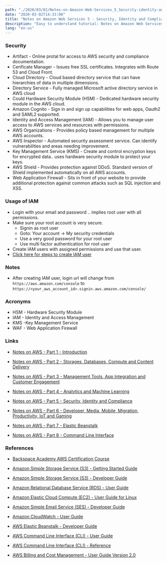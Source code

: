 ```yaml
---
path: "./2020/03/02/Notes-on-Amazon-Web-Services_5_Security-identity-and-compliance.md"
date: "2020-03-02T14:33:00"
title: "Notes on Amazon Web Services 5 - Security, Identity and Compliance"
description: "Easy to understand tutorial: Notes on Amazon Web Services 5 - Security identity and compliance"
lang: "en-us"
---
```


### Security ###

- Artifact - Online protal for access to AWS security and compliance documentation.  
- Cerificate Manager - Issues free SSL certificates. Integrates with Route 53 and Cloud Front.
- Cloud Directory - Cloud based directory service that can have hierarchies of data in multiple dimensions.
- Directory Service - Fully managed Microsoft active directory service in AWS cloud
- Could Hardware Security Module (HSM) - Dedicated hardware security module in the AWS cloud.
- Amazon Cognito - Sign in and sign up capabilities for web apps, Oauth2 and SAML2 supported.
- Identity and Access Management (IAM) - Allows you to manage user access to AWS services and resources with permissions.
- AWS Organizations - Provides policy based management for multiple AWS accounts.
- AWS Inspector - Automated security assessment service. Can identify vulnerabilities and areas needing improvement.
- Key Management Service (KMS) - Create and control encryption keys for encrypted data.. uses hardware security module to protect your keys.
- AWS Shield - Provides protection against DDoS. Standard version of Shield implemented automatically on all AWS accounts.
- Web Application Firewall - Sits in front of your website to provide additional protection against common attacks such as SQL injection and XSS.

### Usage of IAM ###
- Login with your email and password  .. implies root user with all permissions.
- Make sure your root account is very secure.
  * Signin as root user
  * Goto: Your account -> My security credentials
  * Use a very good password for your root user
  * Use multi factor authentication for root user
- Create IAM users with assigned permissions and use that user.
- [Click here for steps to create IAM user](/2020/02/02/Amazon-Web-Services-Create-IAM-User/)

### Notes ###

- After creating IAM user, login url will change from ```https://aws.amazon.com/console```
to ```https://<your_aws_account_id>.signin.aws.amazon.com/console/```

### Acronyms ###
- HSM - Hardware Security Module
- IAM - Identity and Access Management
- KMS -Key Management Service
- WAF - Web Application Firewall

### Links ###

- [Notes on AWS - Part 1 - Introduction](/2020/03/02/Notes-on-Amazon-Web-Services_1_Introduction/)

- [Notes on AWS - Part 2 - Storages, Databases, Compute and Content Delivery](/2020/03/02/Notes-on-Amazon-Web-Services_2_Storages-databases-compute-and-content-delivery/)

- [Notes on AWS - Part 3 - Management Tools, App Integration and Customer Engagement](/2020/03/02/Notes-on-Amazon-Web-Services_3_Managment-tools-app-integration-and-customer-engagement/)

- [Notes on AWS - Part 4 - Analytics and Machine Learning](/2020/03/02/Notes-on-Amazon-Web-Services_4_Analytics-and-machine-learning/)

- [Notes on AWS - Part 5 - Security, Identity and Compliance](/2020/03/02/Notes-on-Amazon-Web-Services_5_Security-identity-and-compliance/)

- [Notes on AWS - Part 6 - Developer, Media, Mobile, Migration, Productivity, IoT and Gaming](/2020/03/02/Notes-on-Amazon-Web-Services_6_Developer-media-migration-productivity-iot-and-gaming/)

- [Notes on AWS - Part 7 - Elastic Beanstalk](/2020/03/02/Notes-on-Amazon-Web-Services_7_Elastic-beanstalk/)

- [Notes on AWS - Part 8 - Command Line Interface](/2020/03/02/Notes-on-Amazon-Web-Services_8_Command-line-interface/)

### References ###

- [Backspace Academy AWS Certification Course](http://cdn.backspace.academy/courses/aws-certification/01/010/references-01-01.pdf)

- [Amazon Simple Storage Service (S3) - Getting Started Guide](https://docs.aws.amazon.com/AmazonS3/latest/gsg/s3-gsg.pdf)

- [Amazon Simple Storage Service (S3) - Developer Guide](https://docs.aws.amazon.com/AmazonS3/latest/dev/s3-dg.pdf)

- [Amazon Relational Database Service (RDS) - User Guide](https://docs.aws.amazon.com/AmazonRDS/latest/UserGuide/rds-ug.pdf)

- [Amazon Elastic Cloud Compute (EC2) - User Guide for Linux](https://docs.aws.amazon.com/AWSEC2/latest/UserGuide/ec2-ug.pdf)

- [Amazon Simple Email Service (SES) - Developer Guide](https://docs.aws.amazon.com/ses/latest/DeveloperGuide/ses-dg.pdf)

- [Amazon CloudWatch - User Guide](https://docs.aws.amazon.com/AmazonCloudWatch/latest/monitoring/acw-ug.pdf)

- [AWS Elastic Beanstalk - Developer Guide](https://docs.aws.amazon.com/elasticbeanstalk/latest/dg/awseb-dg.pdf)

- [AWS Command Line Interface (CLI) - User Guide](https://docs.aws.amazon.com/cli/latest/userguide/aws-cli.pdf)

- [AWS Command Line Interface (CLI) - Reference](https://docs.aws.amazon.com/cli/latest/reference/)

- [AWS Billing and Cost Management - User Guide Version 2.0](https://docs.aws.amazon.com/awsaccountbilling/latest/aboutv2/awsaccountbilling-aboutv2.pdf)

